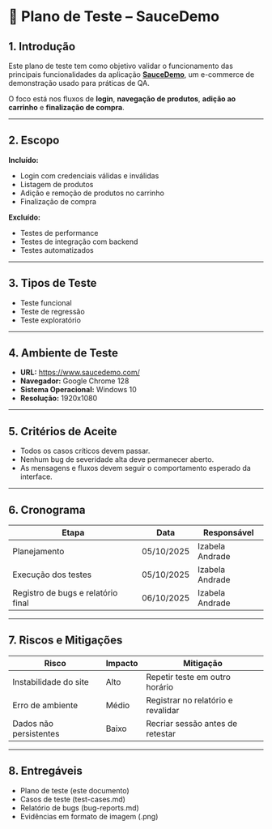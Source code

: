 # 🧩 Plano de Teste – SauceDemo

## 1. Introdução
Este plano de teste tem como objetivo validar o funcionamento das principais funcionalidades da aplicação **[SauceDemo](https://www.saucedemo.com/)**, um e-commerce de demonstração usado para práticas de QA.

O foco está nos fluxos de **login**, **navegação de produtos**, **adição ao carrinho** e **finalização de compra**.

---

## 2. Escopo
**Incluído:**
- Login com credenciais válidas e inválidas
- Listagem de produtos
- Adição e remoção de produtos no carrinho
- Finalização de compra

**Excluído:**
- Testes de performance
- Testes de integração com backend
- Testes automatizados

---

## 3. Tipos de Teste
- Teste funcional
- Teste de regressão
- Teste exploratório

---

## 4. Ambiente de Teste
- **URL:** https://www.saucedemo.com/  
- **Navegador:** Google Chrome 128  
- **Sistema Operacional:** Windows 10  
- **Resolução:** 1920x1080  

---

## 5. Critérios de Aceite
- Todos os casos críticos devem passar.
- Nenhum bug de severidade alta deve permanecer aberto.
- As mensagens e fluxos devem seguir o comportamento esperado da interface.

---

## 6. Cronograma
| Etapa | Data | Responsável |
|--------|------|-------------|
| Planejamento | 05/10/2025 | Izabela Andrade |
| Execução dos testes | 05/10/2025 | Izabela Andrade |
| Registro de bugs e relatório final | 06/10/2025 | Izabela Andrade |

---

## 7. Riscos e Mitigações
| Risco | Impacto | Mitigação |
|--------|----------|------------|
| Instabilidade do site | Alto | Repetir teste em outro horário |
| Erro de ambiente | Médio | Registrar no relatório e revalidar |
| Dados não persistentes | Baixo | Recriar sessão antes de retestar |

---

## 8. Entregáveis
- Plano de teste (este documento)
- Casos de teste (test-cases.md)
- Relatório de bugs (bug-reports.md)
- Evidências em formato de imagem (.png)
